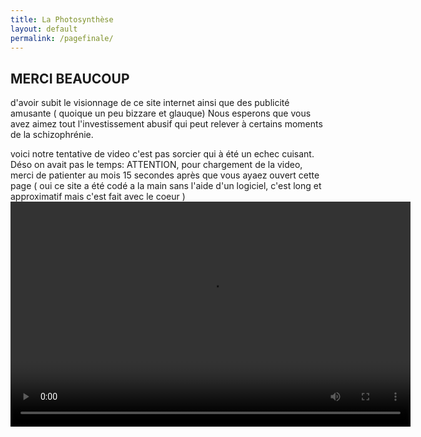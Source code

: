 ```yaml
---
title: La Photosynthèse
layout: default
permalink: /pagefinale/
---
```

## MERCI BEAUCOUP
d'avoir subit le visionnage de ce site internet ainsi que des publicité amusante ( quoique un peu bizzare et glauque)
Nous esperons que vous avez aimez tout l'investissement abusif qui peut relever à certains moments de la schizophrénie. 

voici notre tentative de video c'est pas sorcier qui à été un echec cuisant. Déso on avait pas le temps: 
ATTENTION, pour chargement de la video, merci de patienter au mois 15 secondes après que vous ayaez ouvert cette page ( oui ce site a été codé a la main sans l'aide d'un logiciel, c'est long et approximatif mais c'est fait avec le coeur )
<video width="640" height="360" controls preload="auto">
  <source src="/laphotosyntheseSVT/cpassorcier.mp4" type="video/mp4">
  Ton navigateur ne supporte pas la lecture de vidéos.
</video>
